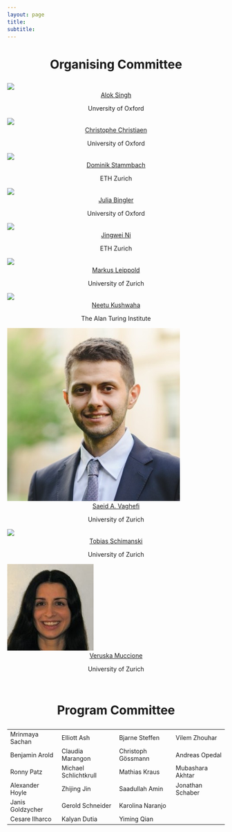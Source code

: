 ```yaml
---
layout: page
title: 
subtitle: 
---
```

<h1 style="text-align:center; margin-bottom:20pt; !important"> Organising Committee </h1>
<div class="container">
  <div class="row">
    <div class="col-sm">
      <img class="organiser-img" src='/assets/img/aloks.png'>
      <div class="organiser-name" style="text-align: center;"> <a href="https://scholar.google.com/citations?user=pW-r5kcAAAAJ"> Alok Singh</a> <br> <p class='speaker-affiliation'> Unversity of Oxford</p></div>
    </div>
    <div class="col-sm">
      <img class="organiser-img" src='/assets/img/christophec.jpg'>
      <div class="organiser-name" style="text-align: center;"> <a href=" https://scholar.google.com/citations?user=zpil5xkAAAAJ"> Christophe Christiaen</a> <br> <p class='speaker-affiliation'> University of Oxford</p></div>
    </div>
    <div class="col-sm">
      <img class="organiser-img" src='/assets/img/dominiks.jpg'>
      <div class="organiser-name" style="text-align: center;"> <a href="https://www.lauraruis.com/">Dominik Stammbach</a> <br> <p class='speaker-affiliation'> ETH Zurich</p></div>
    </div>
  </div>
    <div class="row">
    <div class="col-sm">
      <img class="organiser-img" src='/assets/img/juliab.jpg'>
      <div class="organiser-name" style="text-align: center;"> <a href="https://tristankarch.com/">Julia Bingler</a> <br> <p class='speaker-affiliation'> University of Oxford</p></div>
    </div>
    <div class="col-sm">
      <img class="organiser-img" src='/assets/img/jingwein.jpg'>
      <div class="organiser-name" style="text-align: center;"> <a href="https://edisonni-hku.github.io/">Jingwei Ni</a> <br> <p class='speaker-affiliation'>ETH Zurich</p></div>
    </div>
    <div class="col-sm">
      <img class="organiser-img" src='/assets/img/markusl.jpg'>
      <div class="organiser-name" style="text-align: center;"> <a href="https://apjacob.me//">Markus Leippold</a> <br> <p class='speaker-affiliation'> University of Zurich</p></div>
    </div>
  </div>
	<div class="row">
    <div class="col-sm">
    	<img class="organiser-img" src='/assets/img/neetuk.jpg'>
      <div class="organiser-name" style="text-align: center;"> <a href="https://pratyushasharma.github.io/">Neetu Kushwaha</a> <br> <p class='speaker-affiliation'>  The Alan Turing Institute</p></div>
    </div>
    <div class="col-sm">
      <img class="organiser-img" src='/assets/img/saeida.jpg'>
      <div class="organiser-name" style="text-align: center;"> <a href="https://mila.quebec/en/person/paul-barde/">Saeid A. Vaghefi</a> <br> <p class='speaker-affiliation'>  University of Zurich</p></div>
    </div>
<div class="col-sm">
      <img class="organiser-img" src='/assets/img/tobiass.jpg'>
      <div class="organiser-name" style="text-align: center;"> <a href="https://mila.quebec/en/person/paul-barde/">Tobias Schimanski</a> <br> <p class='speaker-affiliation'>  University of Zurich</p></div>
    </div>
<div class="col-sm">
      <img class="organiser-img" src='/assets/img/veruskam.jpg'>
      <div class="organiser-name" style="text-align: center;"> <a href="https://mila.quebec/en/person/paul-barde/">Veruska Muccione</a> <br> <p class='speaker-affiliation'>  University of Zurich</p></div>
    </div>
    <div class="col-sm">
      <img src=''>
    </div>
  </div>
</div>

<h1 style="text-align:center; margin-bottom:20pt; !important"> Program Committee </h1>

<table>
    <tr>
        <td>Mrinmaya Sachan</td>
        <td>Elliott Ash</td>
        <td>Bjarne Steffen</td>
        <td>Vilem Zhouhar</td>
    </tr>
    <tr>
        <td>Benjamin Arold</td>
        <td>Claudia Marangon</td>
        <td>Christoph Gössmann</td>
        <td>Andreas Opedal</td>
    </tr>
    <tr>
        <td>Ronny Patz</td>
        <td>Michael Schlichtkrull</td>
        <td>Mathias Kraus</td>
        <td>Mubashara Akhtar</td>
    </tr>
    <tr>
        <td>Alexander Hoyle</td>
        <td>Zhijing Jin</td>
        <td>Saadullah Amin</td>
        <td>Jonathan Schaber</td>
    </tr>
    <tr>
        <td>Janis Goldzycher</td>
        <td>Gerold Schneider</td>
        <td>Karolina Naranjo</td>
        <td></td>
    </tr>
    <tr>
        <td>Cesare Ilharco</td>
        <td>Kalyan Dutia</td>
        <td>Yiming Qian</td>
        <td></td>
    </tr>
</table>

